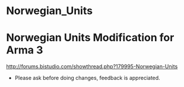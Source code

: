 Norwegian_Units
===============

Norwegian Units Modification for Arma 3
=======================================

http://forums.bistudio.com/showthread.php?179995-Norwegian-Units

- Please ask before doing changes, feedback is appreciated.
